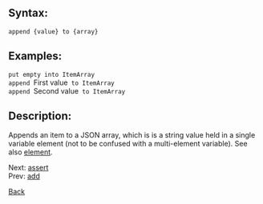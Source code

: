 ## Syntax:
`append {value} to {array}`
## Examples:
`put empty into ItemArray`  
`append `First value` to ItemArray`  
`append `Second value` to ItemArray`
## Description:
Appends an item to a JSON array, which is is a string value held in a single variable element (not to be confused with a multi-element variable). See also [element](element.md).

Next: [assert](assert.md)  
Prev: [add](add.md)

[Back](../README.md)
